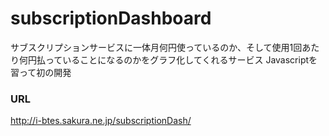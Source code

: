 # subscriptionDashboard

サブスクリプションサービスに一体月何円使っているのか、そして使用1回あたり何円払っていることになるのかをグラフ化してくれるサービス
Javascriptを習って初の開発

### URL
http://i-btes.sakura.ne.jp/subscriptionDash/
